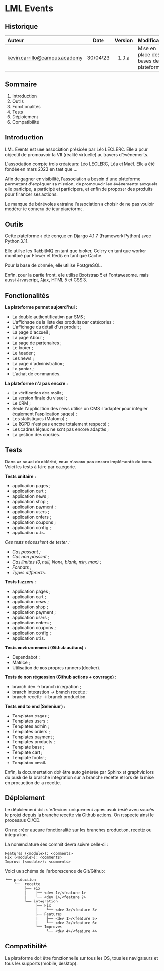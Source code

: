 # LML Events

## Historique

| Auteur    |  Date    | Version  | Modification |
|:----------|:--------:|:--------:|:-------------|
|kevin.carrillo@campus.academy | 30/04/23 | 1.0.a | Mise en place des bases de la plateforme.|

## Sommaire

1. Introduction
2. Outils
3. Fonctionalités
4. Tests
5. Déploiement
6. Compatibilité

## Introduction

LML Events est une association présidée par Léo LECLERC. Elle a pour objectif de promouvoir la VR (réalité virtuelle) au travers d'évènements.

L'association compte trois créateurs: Léo LECLERC, Léa et Maël. Elle a été fondée en mars 2023 en tant que ...

Afin de gagner en visibilité, l'association a besoin d'une plateforme permettant d'expliquer sa mission, de promouvoir les évènements auxquels elle participe, a participé et participera, et enfin de proposer des produits pour financer ses actions.

Le manque de bénévoles entraine l'association a choisir de ne pas vouloir modérer le contenu de leur plateforme.

## Outils

Cette plateforme a été conçue en Django 4.1.7 (Framework Python) avec Python 3.11.

Elle utilise les RabbitMQ en tant que broker, Celery en tant que worker monitoré par Flower et Redis en tant que Cache.

Pour la base de donnée, elle utilise PostgreSQL.

Enfin, pour la partie front, elle utilise Bootstrap 5 et Fontawesome, mais aussi Javascript, Ajax, HTML 5 et CSS 3.

## Fonctionalités

**La plateforme permet aujourd'hui :**

- La double authentification par SMS ;
- L'affichage de la liste des produits par catégories ;
- L'affichage du détail d'un produit ;
- La page d'accueil ;
- La page About ;
- La page de partenaires ;
- Le footer ;
- Le header ;
- Les news ;
- La page d'administration ;
- Le panier ;
- L'achat de commandes.

**La plateforme n'a pas encore :**

- La vérification des mails ;
- La version finale du visuel ;
- Le CRM ;
- Seule l'application des news utilise un CMS (l'adapter pour intégrer également l'application pages) ;
- Les statistiques (Matomo) ;
- Le RGPD n'est pas encore totalement respecté ;
- Les cadres légaux ne sont pas encore adaptés ;
- La gestion des cookies.

## Tests

Dans un souci de célérité, nous n'avons pas encore implémenté de tests. Voici les tests à faire par catégorie.

**Tests unitaire :**

- application pages ;
- application cart ;
- application news ;
- application shop ;
- application payment ;
- application users ;
- application orders ;
- application coupons ;
- application config ;
- application utils.

*Ces tests nécessitent de tester :*

- *Cas passant ;*
- *Cas non passant ;*
- *Cas limites (0, null, None, blank, min, max) ;*
- *Formats ;*
- *Types différents.*

**Tests fuzzers :**

- application pages ;
- application cart ;
- application news ;
- application shop ;
- application payment ;
- application users ;
- application orders ;
- application coupons ;
- application config ;
- application utils.

**Tests environnement (Github actions) :**

- Dependabot ;
- Matrice ;
- Utilisation de nos propres runners (docker).

**Tests de non régression (Github actions + coverage) :**

- branch dev -> branch integration ;
- branch integration -> branch recette ;
- branch recette -> branch production.

**Tests end to end (Selenium) :**

- Templates pages ;
- Templates users ;
- Templates admin ;
- Templates orders ;
- Templates payment ;
- Templates products ;
- Template base ;
- Template cart ;
- Template footer ;
- Templates email.

Enfin, la documentation doit être auto générée par Sphinx et graphviz lors du push de la branche integration sur la branche recette et lors de la mise en production de la recette.

## Déploiement

Le déploiement doit s'effectuer uniquement après avoir testé avec succès le projet depuis la branche recette via Github actions. On respecte ainsi le processus CI/CD.

On ne créer aucune fonctionalité sur les branches production, recette ou integration.

La nomenclature des commit devra suivre celle-ci :

```Text
Features (<module>): <comments>
Fix (<module>): <comments>
Improve (<module>): <comments>
```

Voici un schéma de l'arborescence de Git/Github:

```Text
└── production
    └──  recette
         ├── Fix
         |    ├── <dev 1>/<feature 1>
         |    └── <dev 1>/<feature 2>
         └── integration
              ├── Fix
              |    └── <dev 3>/<feature 3>
              ├── Features
              |    ├── <dev 1>/<feature 5>
              |    └── <dev 2>/<feature 6>
              └── Improves
                   └── <dev 4>/<feature 4>
```

## Compatibilité

La plateforme doit être fonctionnelle sur tous les OS, tous les navigateurs et tous les supports (mobile, desktop).
